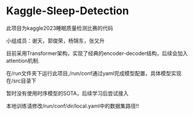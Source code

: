 # Kaggle-Sleep-Detection

此项目为kaggle2023睡眠质量检测比赛的代码

小组成员：谢天，郭俊荣，杨锦东，张又升

目前采用Transformer架构，实现了经典的encoder-decoder结构，后续会加入attention机制.

在/run文件夹下运行此项目,/run/conf通过yaml完成模型配置，具体模型实现在/src目录下

暂时没有使用时序模型的SOTA，后续学习后尝试接入


本地训练请修改/run/conf/dir/local.yaml中的数据集路径!!